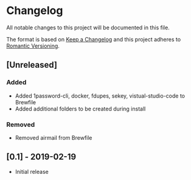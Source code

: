 # Changelog

All notable changes to this project will be documented in this file.

The format is based on [Keep a Changelog](http://keepachangelog.com/en/1.0.0/)
and this project adheres to [Romantic Versioning](http://dafoster.net/articles/2015/03/14/semantic-versioning-vs-romantic-versioning/).

## [Unreleased]
### Added
- Added 1password-cli, docker, fdupes, sekey, vistual-studio-code to Brewfile
- Added additional folders to be created during install

### Removed
- Removed airmail from Brewfile


## [0.1] - 2019-02-19
- Initial release
